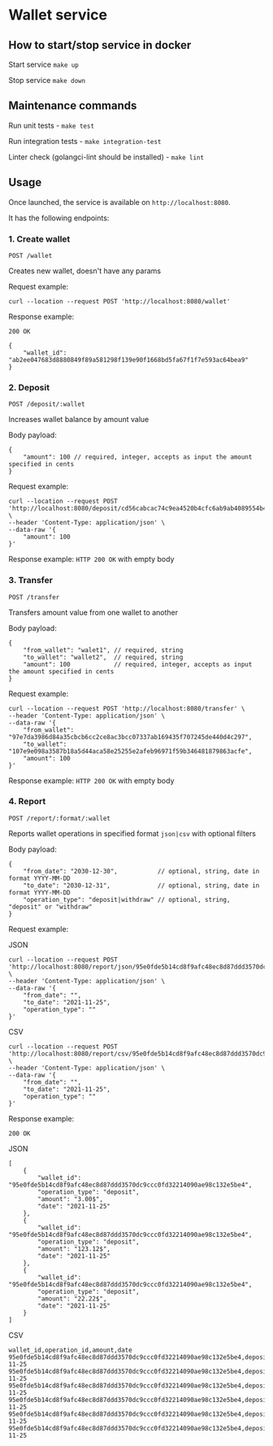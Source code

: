 # Wallet service

## How to start/stop service in docker
Start service `make up`

Stop service `make down`

## Maintenance commands
Run unit tests - `make test`

Run integration tests - `make integration-test`

Linter check (golangci-lint should be installed) - `make lint`


## Usage
Once launched, the service is available on `http://localhost:8080`.

It has the following endpoints:

### 1. Create wallet

`POST /wallet`

Creates new wallet, doesn't have any params

Request example:
```
curl --location --request POST 'http://localhost:8080/wallet'
```
Response example:

`200 OK`
```
{
    "wallet_id": "ab2ee047683d8880849f89a581298f139e90f1668bd5fa67f1f7e593ac64bea9"
}
```

### 2. Deposit

`POST /deposit/:wallet`

Increases wallet balance by amount value

Body payload:
```
{
    "amount": 100 // required, integer, accepts as input the amount specified in cents
}
```

Request example:
```
curl --location --request POST 'http://localhost:8080/deposit/cd56cabcac74c9ea4520b4cfc6ab9ab4089554b40f24735f25b0c518ed5a8164' \
--header 'Content-Type: application/json' \
--data-raw '{
    "amount": 100
}'
```
Response example: `HTTP 200 OK` with empty body

### 3. Transfer

`POST /transfer`

Transfers amount value from one wallet to another

Body payload:
```
{
    "from_wallet": "walet1", // required, string
    "to_wallet": "wallet2",  // required, string
    "amount": 100            // required, integer, accepts as input the amount specified in cents
}
```

Request example:
```
curl --location --request POST 'http://localhost:8080/transfer' \
--header 'Content-Type: application/json' \
--data-raw '{
    "from_wallet": "97e7da3986d84a35cbcb6cc2ce8ac3bcc07337ab169435f707245de440d4c297",
    "to_wallet": "107e9e098a3587b18a5d44aca58e25255e2afeb96971f59b346481879863acfe",
    "amount": 100
}'
```
Response example: `HTTP 200 OK` with empty body

### 4. Report

`POST /report/:format/:wallet`

Reports wallet operations in specified format `json|csv` with optional filters

Body payload:
```
{
    "from_date": "2030-12-30",           // optional, string, date in format YYYY-MM-DD
    "to_date": "2030-12-31",             // optional, string, date in format YYYY-MM-DD
    "operation_type": "deposit|withdraw" // optional, string, "deposit" or "withdraw"
}
```

Request example:

JSON

```
curl --location --request POST 'http://localhost:8080/report/json/95e0fde5b14cd8f9afc48ec8d87ddd3570dc9ccc0fd32214090ae98c132e5be4' \
--header 'Content-Type: application/json' \
--data-raw '{
    "from_date": "",
    "to_date": "2021-11-25",
    "operation_type": ""
}'
```
CSV
```
curl --location --request POST 'http://localhost:8080/report/csv/95e0fde5b14cd8f9afc48ec8d87ddd3570dc9ccc0fd32214090ae98c132e5be4' \
--header 'Content-Type: application/json' \
--data-raw '{
    "from_date": "",
    "to_date": "2021-11-25",
    "operation_type": ""
}'
```
Response example:

`200 OK`

JSON

```
[
    {
        "wallet_id": "95e0fde5b14cd8f9afc48ec8d87ddd3570dc9ccc0fd32214090ae98c132e5be4",
        "operation_type": "deposit",
        "amount": "3.00$",
        "date": "2021-11-25"
    },
    {
        "wallet_id": "95e0fde5b14cd8f9afc48ec8d87ddd3570dc9ccc0fd32214090ae98c132e5be4",
        "operation_type": "deposit",
        "amount": "123.12$",
        "date": "2021-11-25"
    },
    {
        "wallet_id": "95e0fde5b14cd8f9afc48ec8d87ddd3570dc9ccc0fd32214090ae98c132e5be4",
        "operation_type": "deposit",
        "amount": "22.22$",
        "date": "2021-11-25"
    }
]
```
CSV
```
wallet_id,operation_id,amount,date
95e0fde5b14cd8f9afc48ec8d87ddd3570dc9ccc0fd32214090ae98c132e5be4,deposit,1.00$,2021-11-25
95e0fde5b14cd8f9afc48ec8d87ddd3570dc9ccc0fd32214090ae98c132e5be4,deposit,1.00$,2021-11-25
95e0fde5b14cd8f9afc48ec8d87ddd3570dc9ccc0fd32214090ae98c132e5be4,deposit,1.00$,2021-11-25
95e0fde5b14cd8f9afc48ec8d87ddd3570dc9ccc0fd32214090ae98c132e5be4,deposit,3.00$,2021-11-25
95e0fde5b14cd8f9afc48ec8d87ddd3570dc9ccc0fd32214090ae98c132e5be4,deposit,123.12$,2021-11-25
95e0fde5b14cd8f9afc48ec8d87ddd3570dc9ccc0fd32214090ae98c132e5be4,deposit,22.22$,2021-11-25

```
